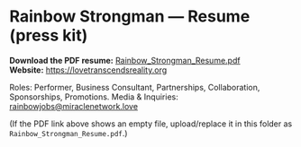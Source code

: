 # Rainbow Strongman — Resume (press kit)

**Download the PDF resume:** [Rainbow_Strongman_Resume.pdf](Rainbow_Strongman_Resume.pdf)\
**Website:** https://lovetranscendsreality.org

Roles: Performer, Business Consultant, Partnerships, Collaboration, Sponsorships, Promotions.
Media & Inquiries: rainbowjobs@miraclenetwork.love

(If the PDF link above shows an empty file, upload/replace it in this folder as `Rainbow_Strongman_Resume.pdf`.)
